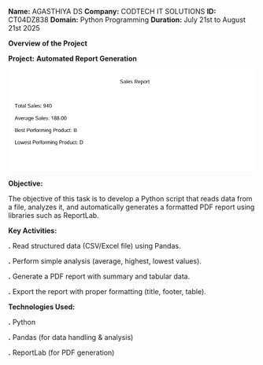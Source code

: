 **Name:** AGASTHIYA DS
**Company:** CODTECH IT SOLUTIONS
**ID:** CT04DZ838
**Domain:** Python Programming
**Duration:** July 21st to August 21st 2025


**Overview of the Project**

**Project:** **Automated Report Generation**

![Report Screenshot](screenshot.png)

**Objective:**

The objective of this task is to develop a Python script that reads data from a file, analyzes it, and automatically generates a formatted PDF report using libraries such as ReportLab.

**Key Activities:**

**.** Read structured data (CSV/Excel file) using Pandas.

**.** Perform simple analysis (average, highest, lowest values).

**.** Generate a PDF report with summary and tabular data.

**.** Export the report with proper formatting (title, footer, table).

**Technologies Used:**

**.** Python

**.** Pandas (for data handling & analysis)

**.** ReportLab (for PDF generation)
